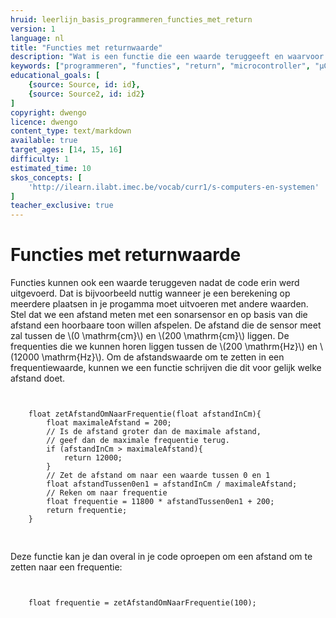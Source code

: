 ```yaml
---
hruid: leerlijn_basis_programmeren_functies_met_return
version: 1
language: nl
title: "Functies met returnwaarde"
description: "Wat is een functie die een waarde teruggeeft en waarvoor wordt die gebruikt."
keywords: ["programmeren", "functies", "return", "microcontroller", "µC", "arduino", "dwenguino"]
educational_goals: [
    {source: Source, id: id}, 
    {source: Source2, id: id2}
]
copyright: dwengo
licence: dwengo
content_type: text/markdown
available: true
target_ages: [14, 15, 16]
difficulty: 1
estimated_time: 10
skos_concepts: [
    'http://ilearn.ilabt.imec.be/vocab/curr1/s-computers-en-systemen'
]
teacher_exclusive: true
---
```


# Functies met returnwaarde

Functies kunnen ook een waarde teruggeven nadat de code erin werd uitgevoerd. Dat is bijvoorbeeld nuttig wanneer je een berekening op meerdere plaatsen in je progamma moet uitvoeren met andere waarden. Stel dat we een afstand meten met een sonarsensor en op basis van die afstand een hoorbaare toon willen afspelen. De afstand die de sensor meet zal tussen de \\(0 \mathrm{cm}\\) en \\(200 \mathrm{cm}\\) liggen. De frequenties die we kunnen horen liggen tussen de \\(200 \mathrm{Hz}\\) en \\(12000 \mathrm{Hz}\\). Om de afstandswaarde om te zetten in een frequentiewaarde, kunnen we een functie schrijven die dit voor gelijk welke afstand doet.



<pre>
<code class="language-cpp">

    float zetAfstandOmNaarFrequentie(float afstandInCm){
        float maximaleAfstand = 200;
        // Is de afstand groter dan de maximale afstand, 
        // geef dan de maximale frequentie terug.
        if (afstandInCm > maximaleAfstand){
            return 12000; 
        }
        // Zet de afstand om naar een waarde tussen 0 en 1
        float afstandTussen0en1 = afstandInCm / maximaleAfstand;
        // Reken om naar frequentie 
        float frequentie = 11800 * afstandTussen0en1 + 200;
        return frequentie;
    }

</code>
</pre>

Deze functie kan je dan overal in je code oproepen om een afstand om te zetten naar een frequentie:
<pre>
<code class="language-cpp">

    float frequentie = zetAfstandOmNaarFrequentie(100);
    
</code>
</pre>






